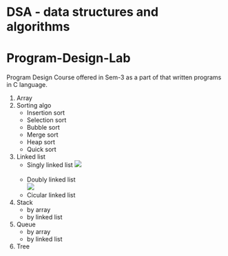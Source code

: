 # DSA - data structures and algorithms
# Program-Design-Lab
Program Design Course offered in Sem-3 as a part of that written programs in C language.
<ol>
  <li>Array</li>
  <li>Sorting algo
  <ul>
    <li>Insertion sort</li>
    <li>Selection sort</li>
    <li>Bubble sort</li>
    <li>Merge sort</li>
    <li>Heap sort</li>
    <li>Quick sort</li>
  </ul>
  </li>
  <li>Linked list
    <ul>
      <li>Singly linked list
      <img src="[https://holycoders.com/content/images/wordpress/2020/04/Doubly-Linked-List-data-structure.png](https://th.bing.com/th/id/OIP.w_n17eed8QB-NDEW7oI6lgAAAA?w=316&h=118&c=7&r=0&o=5&dpr=1.3&pid=1.7)">
      </li>
      <br/>
      <li>Doubly linked list <br/>
       <img src="[https://th.bing.com/th/id/OIP.SQZWQAnT10FmZFgrPCkW-wHaD4?rs=1&pid=ImgDetMain](https://holycoders.com/content/images/wordpress/2020/04/Doubly-Linked-List-data-structure.png)">
      </li>
      <li>Cicular linked list</li>
    </ul>
  </li>
  <li>Stack
  <ul>
    <li>by array</li>
    <li>by linked list</li>
  </ul>
  </li>
  <li>Queue
  <ul>
    <li>by array</li>
    <li>by linked list</li>
  </ul>
  </li>
  <li>Tree</li>
</ol>
